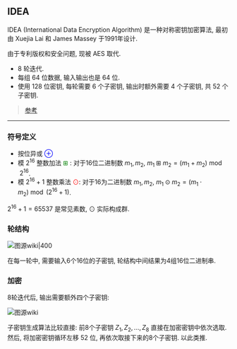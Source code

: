 ## IDEA

IDEA (International Data Encryption Algorithm) 是一种对称密钥加密算法, 最初由 Xuejia Lai 和 James Massey 于1991年设计.

由于专利版权和安全问题, 现被 AES 取代.

- 8 轮迭代.
- 每组 64 位数据, 输入输出也是 64 位.
- 使用 128 位密钥, 每轮需要 6 个子密钥, 输出时额外需要 4 个子密钥, 共 52 个子密钥.

> [参考](https://blog.csdn.net/qq_40279192/article/details/107420773)

***

### 符号定义

- 按位异或 <span style="color: blue;"> $\oplus$ </span>
- 模 $2^{16}$ 整数加法 <span style="color: green;"> $\boxplus$ </span>: 对于16位二进制数 $m_1, m_2$, $m_1\boxplus m_2=(m_1+m_2)\bmod{2^{16}}$.
- 模 $2^{16}+1$ 整数乘法 <span style="color: red;">$\odot$</span>: 对于16为二进制数 $m_1, m_2$, $m_1\odot m_2=(m_1\cdot m_2)\bmod{(2^{16}+1)}$.

$2^{16}+1=65537$ 是常见素数, $\odot$ 实际构成群.

### 轮结构

![图源wiki|400](../../../../attach/Pasted%20image%2020240326084540.png)

在每一轮中, 需要输入6个16位的子密钥, 轮结构中间结果为4组16位二进制串.

### 加密

8轮迭代后, 输出需要额外四个子密钥:

![图源wiki](../../../../attach/Pasted%20image%2020240326084510.png)

子密钥生成算法比较直接: 前8个子密钥 $Z_1, Z_2, \ldots, Z_8$ 直接在加密密钥中依次选取. 然后, 将加密密钥循环左移 $52$ 位, 再依次取接下来的8个子密钥. 以此类推. 
